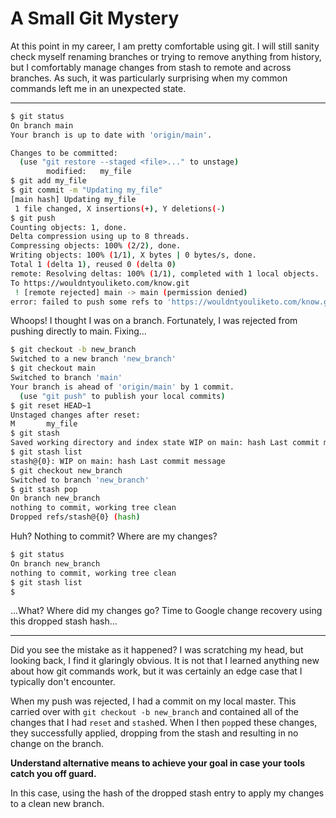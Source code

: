 # A Small Git Mystery

At this point in my career, I am pretty comfortable using git. I will still sanity check myself renaming branches or trying to remove anything from history, but I comfortably manage changes from stash to remote and across branches. As such, it was particularly surprising when my common commands left me in an unexpected state.

---

```bash
$ git status
On branch main
Your branch is up to date with 'origin/main'.

Changes to be committed:
  (use "git restore --staged <file>..." to unstage)
        modified:   my_file
$ git add my_file
$ git commit -m "Updating my_file"
[main hash] Updating my_file
 1 file changed, X insertions(+), Y deletions(-)
$ git push
Counting objects: 1, done.
Delta compression using up to 8 threads.
Compressing objects: 100% (2/2), done.
Writing objects: 100% (1/1), X bytes | 0 bytes/s, done.
Total 1 (delta 1), reused 0 (delta 0)
remote: Resolving deltas: 100% (1/1), completed with 1 local objects.
To https://wouldntyouliketo.com/know.git
 ! [remote rejected] main -> main (permission denied)
error: failed to push some refs to 'https://wouldntyouliketo.com/know.git'
```

Whoops! I thought I was on a branch. Fortunately, I was rejected from pushing directly to main. Fixing...

```bash
$ git checkout -b new_branch
Switched to a new branch 'new_branch'
$ git checkout main
Switched to branch 'main'
Your branch is ahead of 'origin/main' by 1 commit.
  (use "git push" to publish your local commits)
$ git reset HEAD~1
Unstaged changes after reset:
M       my_file
$ git stash
Saved working directory and index state WIP on main: hash Last commit message
$ git stash list
stash@{0}: WIP on main: hash Last commit message
$ git checkout new_branch
Switched to branch 'new_branch'
$ git stash pop
On branch new_branch
nothing to commit, working tree clean
Dropped refs/stash@{0} (hash)
```

Huh? Nothing to commit? Where are my changes?

```bash
$ git status
On branch new_branch
nothing to commit, working tree clean
$ git stash list
$
```

...What? Where did my changes go? Time to Google change recovery using this dropped stash hash...

---

Did you see the mistake as it happened? I was scratching my head, but looking back, I find it glaringly obvious. It is not that I learned anything new about how git commands work, but it was certainly an edge case that I typically don't encounter.

When my push was rejected, I had a commit on my local master. This carried over with `git checkout -b new_branch` and contained all of the changes that I had `reset` and `stash`ed. When I then `pop`ped these changes, they successfully applied, dropping from the stash and resulting in no change on the branch.

**Understand alternative means to achieve your goal in case your tools catch you off guard.**

In this case, using the hash of the dropped stash entry to apply my changes to a clean new branch.
